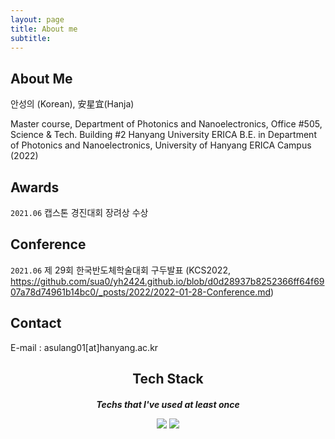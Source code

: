 ```yaml
---
layout: page
title: About me
subtitle: 
---
```


## **About Me**

안성의 (Korean), 安星宜(Hanja)

Master course, Department of Photonics and Nanoelectronics,
Office #505, Science & Tech. Building #2 Hanyang University ERICA </dl>
B.E. in Department of Photonics and Nanoelectronics, University of Hanyang ERICA Campus (2022)



## **Awards**

`2021.06` 캡스톤 경진대회 장려상 수상



## **Conference**
`2021.06` 제 29회 한국반도체학술대회 구두발표 (KCS2022, https://github.com/sua0/yh2424.github.io/blob/d0d28937b8252366ff64f6907a78d74961b14bc0/_posts/2022/2022-01-28-Conference.md)




## **Contact** 

E-mail : asulang01[at]hanyang.ac.kr




<center>

<h2> Tech Stack
<h5><dl> Techs that I've used at least once</dl>
  
<img src="https://img.shields.io/badge/Python-3766AB?style=flat-square&logo=Python&logoColor=white"/>
<img src="https://img.shields.io/badge/c-%2300599C.svg?style=for-the-badge&logo=c&logoColor=white"/)

